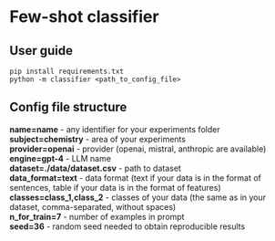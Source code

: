 # Few-shot classifier

## User guide

`pip install requirements.txt`</br>
`python -m classifier <path_to_config_file>`

## Config file structure

**name=name**  - any identifier for your experiments folder </br>
**subject=chemistry** - area of your experiments </br>
**provider=openai** - provider (openai, mistral, anthropic are available) </br>
**engine=gpt-4** - LLM name </br>
**dataset=./data/dataset.csv** - path to dataset </br>
**data_format=text** - data format (text if your data is in the format of sentences, table if your data is in the format of features) </br>
**classes=class_1,class_2** - classes of your data (the same as in your dataset, comma-separated, without spaces) </br>
**n_for_train=7** - number of examples in prompt </br>
**seed=36** - random seed needed to obtain reproducible results </br>
